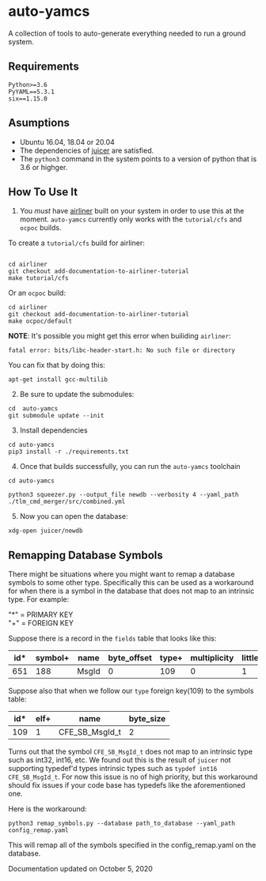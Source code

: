 # auto-yamcs
A collection of tools to auto-generate everything needed to run a ground system.

## Requirements

`Python>=3.6`  
`PyYAML==5.3.1`  
`six==1.15.0`


## Asumptions
- Ubuntu 16.04, 18.04 or 20.04
- The dependencies of [juicer](https://github.com/WindhoverLabs/juicer/tree/master) are satisfied.
- The `python3` command in the system points to a version of python that is 3.6 or highger.

## How To Use It

1.  You *must* have [airliner](https://github.com/WindhoverLabs/airliner.git)  built on your system in order to use this at the moment. `auto-yamcs` currently only works with the `tutorial/cfs` and `ocpoc` builds.

To create a `tutorial/cfs` build for airliner:
```

cd airliner
git checkout add-documentation-to-airliner-tutorial
make tutorial/cfs
``` 
Or an `ocpoc` build:

```
cd airliner
git checkout add-documentation-to-airliner-tutorial
make ocpoc/default 
```

**NOTE**: It's possible you might get this error when builiding `airliner`:
```
fatal error: bits/libc-header-start.h: No such file or directory
```

You can fix that by doing this:
```
apt-get install gcc-multilib
```

2. Be sure to update the submodules:

```
cd  auto-yamcs
git submodule update --init
```


3. Install dependencies
```
cd auto-yamcs
pip3 install -r ./requirements.txt
```

4. Once that builds successfully, you can run the `auto-yamcs` toolchain
```
cd auto-yamcs

python3 squeezer.py --output_file newdb --verbosity 4 --yaml_path ./tlm_cmd_merger/src/combined.yml

```


5. Now you can open the database:
```
xdg-open juicer/newdb

```

## Remapping Database Symbols
There might be situations where you might want to remap a database symbols to some other type. Specifically this can
be used as a workaround for when there is a symbol in the database that does not map to an intrinsic type. 
For example:

"*" = PRIMARY KEY  
"+" = FOREIGN KEY


Suppose there is a record in the `fields` table that looks like this:

| id* | symbol+ | name | byte_offset | type+ | multiplicity | little_endian
| --- | --- | --- | ---| --- | --- | --- |
|  651 | 188 | MsgId |0 | 109 | 0 | 1 |

Suppose also that when we follow our `type` foreign key(109) to the symbols table:

| id* | elf+ | name | byte_size |
| ---| --- |---| --- |
| 109| 1 | CFE_SB_MsgId_t | 2|

Turns out that the symbol `CFE_SB_MsgId_t` does not map to an intrinsic type such as int32, int16, etc. We found out
this is the result of `juicer` not supporting typedef'd types intrinsic types such as `typdef int16 CFE_SB_MsgId_t`. 
For now this issue is no of high priority, but this workaround should fix issues if your code base has typedefs like the
aforementioned one.

Here is the workaround:

```
python3 remap_symbols.py --database path_to_database --yaml_path config_remap.yaml
```

This will remap all of the symbols specified in the config_remap.yaml on the database.

Documentation updated on October 5, 2020




